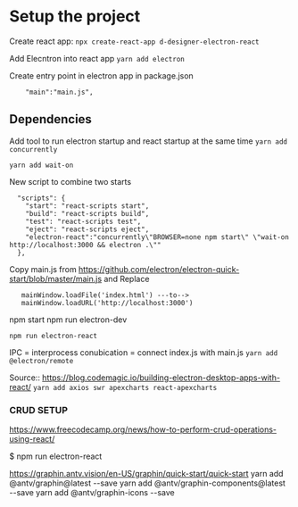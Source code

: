 # Setup the project

Create react app:
```npx create-react-app d-designer-electron-react```

Add Elecntron into react app 
```yarn add electron```

Create entry point in electron app in package.json
```
    "main":"main.js",
```

## Dependencies
Add tool to run electron startup and react startup at the same time
```yarn add concurrently```

```yarn add wait-on```


New script to combine two starts
```
  "scripts": {
    "start": "react-scripts start",
    "build": "react-scripts build",
    "test": "react-scripts test",
    "eject": "react-scripts eject",
    "electron-react":"concurrently\"BROWSER=none npm start\" \"wait-on http://localhost:3000 && electron .\""
  },
```

Copy main.js from https://github.com/electron/electron-quick-start/blob/master/main.js and 
Replace 
 ```
    mainWindow.loadFile('index.html') ---to--> 
    mainWindow.loadURL('http://localhost:3000')
```


npm start
npm run electron-dev

```npm run electron-react```


IPC = interprocess conubication = connect index.js with main.js
```yarn add @electron/remote```


Source:: https://blog.codemagic.io/building-electron-desktop-apps-with-react/
```yarn add axios swr apexcharts react-apexcharts```


### CRUD SETUP
https://www.freecodecamp.org/news/how-to-perform-crud-operations-using-react/



$ npm run electron-react


https://graphin.antv.vision/en-US/graphin/quick-start/quick-start
yarn add @antv/graphin@latest --save
yarn add @antv/graphin-components@latest --save
yarn add @antv/graphin-icons --save